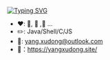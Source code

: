 [![Typing SVG](https://readme-typing-svg.herokuapp.com?font=Fira+Code&weight=500&pause=1000&color=000000&background=FFFFFF&multiline=true&random=false&width=435&lines=Aloha+%EF%BD%9E+About+Me%F0%9F%91%8B)](https://git.io/typing-svg)

- ❤️: 🏀, 🏃 ,🚴 ...
- ✏️: Java/Shell/C/JS<br/>
- 📧: yang.xudong@outlook.com<br/>
-  📓：https://yangxudong.site/
